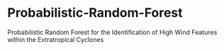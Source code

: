 # Probabilistic-Random-Forest
Probabilistic Random Forest for the Identification of High Wind Features within the Extratropical Cyclones
